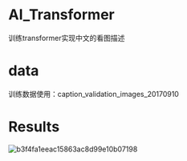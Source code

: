 # AI_Transformer
训练transformer实现中文的看图描述
# data  
训练数据使用：caption_validation_images_20170910  
# Results   
![b3f4fa1eeac15863ac8d99e10b07198](https://github.com/Caesar-xxx/AI_Transformer/assets/73376073/0fc77eb3-3a27-408b-b75e-9b14a949f42f)
  

